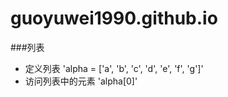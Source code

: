 # guoyuwei1990.github.io
###列表
- 定义列表
'alpha = ['a', 'b', 'c', 'd', 'e', 'f', 'g']'
- 访问列表中的元素
'alpha[0]'


